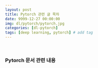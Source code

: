 ```yaml
---
layout: post
title: Pytorch 관련 글 목차
date: 9999-12-27 00:00:00
img: dl/pytorch/pytorch.jpg
categories: [dl-pytorch] 
tags: [deep learning, pytorch] # add tag
---
```


<br>

### **Pytorch 문서 관련 내용**

<br>